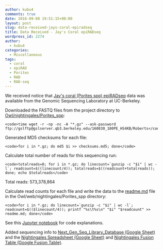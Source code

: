 ```yaml
---
author: kubu4
comments: true
date: 2016-09-08 19:51:15+00:00
layout: post
slug: data-received-jays-coral-epiradseq
title: Data Received - Jay's Coral epiRADseq
wordpress_id: 2274
author:
  - kubu4
categories:
  - Miscellaneous
tags:
  - coral
  - epiRAD
  - Porites
  - RAD
  - RAD-seq
---
```


We received notice that [Jay's coral (Porites spp) epiRADseq](https://onsnetwork.org/jdimond/2016/08/02/rad-sequencing-days-12/) data was available from the Genomic Sequencing Laboratory at UC-Berkeley.

Downloaded the FASTQ files from the project directory to [Owl/nightingales/Porites_spp](https://owl.fish.washington.edu/nightingales/Porites_spp/):


    
    <code>time wget -r -np -nc -A "*.gz" --ask-password ftp://gslftp@gslserver.qb3.berkeley.edu/160830_100PE_HS4KB/Roberts</code>





Generated MD5 checksums for each file:


    
    <code>for i in *.gz; do md5 $i >> checksums.md5; done</code>







Calculate total number of reads for this sequencing run:


    
    <code>totalreads=0; for i in *.gz; do linecount=`gunzip -c "$i" | wc -l`; readcount=$((linecount/4)); totalreads=$((readcount+totalreads)); done; echo $totalreads</code>



Total reads: 573,378,864





Calculate read counts for each file and write the data to the [readme.md](https://owl.fish.washington.edu/nightingales/Porites_spp/readme.md) file in the Owl/web/nightingales/Porites_spp directory:


    
    <code>for i in *.gz; do linecount=`gunzip -c "$i" | wc -l`; readcount=$(($linecount/4)); printf "%s\t%s\n" "$i" "$readcount" >> readme.md; done</code>





See this [Jupyter notebook](httpss://github.com/sr320/LabDocs/blob/master/jupyter_nbs/sam/20160314_Olurida_GBS_data_management.ipynb) for code explanations.



Added sequencing info to [Next_Gen_Seq_Library_Database (Google Sheet)](httpss://docs.google.com/spreadsheets/d/1r4twxfBHpWfQoznbn2dAQhgMvmlZvQqW9I2_uVZX_aU/edit?usp=sharing) and the [Nightingales Spreadsheet (Google Sheet)](https://docs.google.com/spreadsheets/d/1_XqIOPVHSBVGscnjzDSWUeRL7HUHXfaHxVzec-I-8Xk/edit?usp=sharing) and [Nightingales Fusion Table (Google Fusion Table)](https://fusiontables.google.com/DataSource?docid=13IxnqIZ_2Xpz_HE-3YcnU_egASYz9ZlA0PYIDGLN#rows:id=1).
